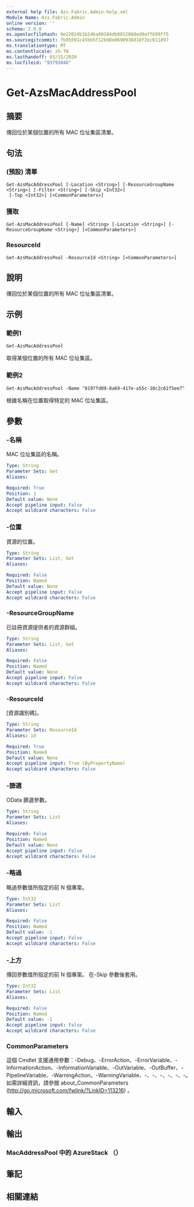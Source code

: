 ```yaml
---
external help file: Azs.Fabric.Admin-help.xml
Module Name: Azs.Fabric.Admin
online version: ''
schema: 2.0.0
ms.openlocfilehash: 9e22024b1b246a60104db0832860ed0aff699ff5
ms.sourcegitcommit: fb95591c45bb5f12b98e0690938d18f2ec611897
ms.translationtype: MT
ms.contentlocale: zh-TW
ms.lasthandoff: 03/15/2020
ms.locfileid: "93793846"
---
```

# Get-AzsMacAddressPool

## 摘要
傳回位於某個位置的所有 MAC 位址集區清單。

## 句法

###  (預設) 清單
```
Get-AzsMacAddressPool [-Location <String>] [-ResourceGroupName <String>] [-Filter <String>] [-Skip <Int32>]
 [-Top <Int32>] [<CommonParameters>]
```

### 獲取
```
Get-AzsMacAddressPool [-Name] <String> [-Location <String>] [-ResourceGroupName <String>] [<CommonParameters>]
```

### ResourceId
```
Get-AzsMacAddressPool -ResourceId <String> [<CommonParameters>]
```

## 說明
傳回位於某個位置的所有 MAC 位址集區清單。

## 示例

### 範例1
```
Get-AzsMacAddressPool
```

取得某個位置的所有 MAC 位址集區。

### 範例2
```
Get-AzsMacAddressPool -Name "8197fd09-8a69-417e-a55c-10c2c61f5ee7"
```

根據名稱在位置取得特定的 MAC 位址集區。

## 參數

### -名稱
MAC 位址集區的名稱。

```yaml
Type: String
Parameter Sets: Get
Aliases:

Required: True
Position: 1
Default value: None
Accept pipeline input: False
Accept wildcard characters: False
```

### -位置
資源的位置。

```yaml
Type: String
Parameter Sets: List, Get
Aliases:

Required: False
Position: Named
Default value: None
Accept pipeline input: False
Accept wildcard characters: False
```

### -ResourceGroupName
已註冊資源提供者的資源群組。

```yaml
Type: String
Parameter Sets: List, Get
Aliases:

Required: False
Position: Named
Default value: None
Accept pipeline input: False
Accept wildcard characters: False
```

### -ResourceId
[資源識別碼]。

```yaml
Type: String
Parameter Sets: ResourceId
Aliases: id

Required: True
Position: Named
Default value: None
Accept pipeline input: True (ByPropertyName)
Accept wildcard characters: False
```

### -篩選
OData 篩選參數。

```yaml
Type: String
Parameter Sets: List
Aliases:

Required: False
Position: Named
Default value: None
Accept pipeline input: False
Accept wildcard characters: False
```

### -略過
略過參數值所指定的前 N 個專案。

```yaml
Type: Int32
Parameter Sets: List
Aliases:

Required: False
Position: Named
Default value: -1
Accept pipeline input: False
Accept wildcard characters: False
```

### -上方
傳回參數值所指定的前 N 個專案。
在-Skip 參數後套用。

```yaml
Type: Int32
Parameter Sets: List
Aliases:

Required: False
Position: Named
Default value: -1
Accept pipeline input: False
Accept wildcard characters: False
```

### CommonParameters
這個 Cmdlet 支援通用參數：-Debug、-ErrorAction、-ErrorVariable、-InformationAction、-InformationVariable、-OutVariable、-OutBuffer、-PipelineVariable、-WarningAction、-WarningVariable、-、-、-、-、-、-。 如需詳細資訊，請參閱 about_CommonParameters (http://go.microsoft.com/fwlink/?LinkID=113216) 。

## 輸入

## 輸出

### MacAddressPool 中的 AzureStack （）

## 筆記

## 相關連結
